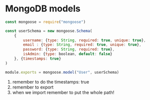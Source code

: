 # MongoDB models
```js
const mongoose = require("mongoose")

const userSchema = new mongoose.Schema(
	{
		username: {type: String, required: true, unique: true},
		email : {type: String, required: true, unique: true},
		password: {type: String, required: true},
		isAdmin: {type: boolean, default: false}
	}, {timestamps: true}
)

module.exports = mongoose.model("User", userSchema)
```

1. remember to do the timestamps: true
2. remember to export
3. when we import remember to put the whole path!